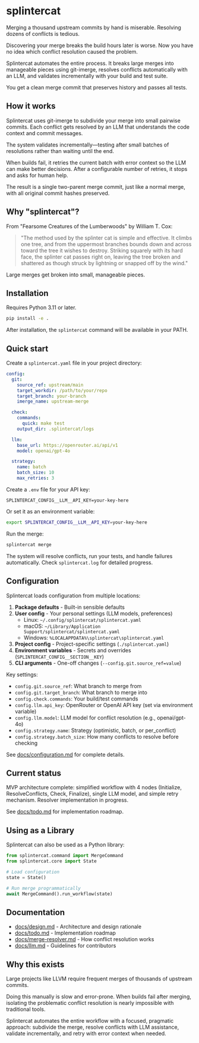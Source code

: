 # splintercat

Merging a thousand upstream commits by hand is miserable. Resolving dozens of conflicts is tedious.

Discovering your merge breaks the build hours later is worse. Now you have no idea which conflict resolution caused the problem.

Splintercat automates the entire process. It breaks large merges into manageable pieces using git-imerge, resolves conflicts automatically with an LLM, and validates incrementally with your build and test suite.

You get a clean merge commit that preserves history and passes all tests.

## How it works

Splintercat uses git-imerge to subdivide your merge into small pairwise commits. Each conflict gets resolved by an LLM that understands the code context and commit messages.

The system validates incrementally—testing after small batches of resolutions rather than waiting until the end.

When builds fail, it retries the current batch with error context so the LLM can make better decisions. After a configurable number of retries, it stops and asks for human help.

The result is a single two-parent merge commit, just like a normal merge, with all original commit hashes preserved.

## Why "splintercat"?

From "Fearsome Creatures of the Lumberwoods" by William T. Cox:

> "The method used by the splinter cat is simple and effective. It climbs one tree, and from the uppermost branches bounds down and across toward the tree it wishes to destroy. Striking squarely with its hard face, the splinter cat passes right on, leaving the tree broken and shattered as though struck by lightning or snapped off by the wind."

Large merges get broken into small, manageable pieces.

## Installation

Requires Python 3.11 or later.

```bash
pip install -e .
```

After installation, the `splintercat` command will be available in your PATH.

## Quick start

Create a `splintercat.yaml` file in your project directory:

```yaml
config:
  git:
    source_ref: upstream/main
    target_workdir: /path/to/your/repo
    target_branch: your-branch
    imerge_name: upstream-merge

  check:
    commands:
      quick: make test
    output_dir: .splintercat/logs

  llm:
    base_url: https://openrouter.ai/api/v1
    model: openai/gpt-4o

  strategy:
    name: batch
    batch_size: 10
    max_retries: 3
```

Create a `.env` file for your API key:

```
SPLINTERCAT_CONFIG__LLM__API_KEY=your-key-here
```

Or set it as an environment variable:

```bash
export SPLINTERCAT_CONFIG__LLM__API_KEY=your-key-here
```

Run the merge:

```bash
splintercat merge
```

The system will resolve conflicts, run your tests, and handle failures automatically. Check `splintercat.log` for detailed progress.

## Configuration

Splintercat loads configuration from multiple locations:

1. **Package defaults** - Built-in sensible defaults
2. **User config** - Your personal settings (LLM models, preferences)
   - Linux: `~/.config/splintercat/splintercat.yaml`
   - macOS: `~/Library/Application Support/splintercat/splintercat.yaml`
   - Windows: `%LOCALAPPDATA%\splintercat\splintercat.yaml`
3. **Project config** - Project-specific settings (`./splintercat.yaml`)
4. **Environment variables** - Secrets and overrides (`SPLINTERCAT_CONFIG__SECTION__KEY`)
5. **CLI arguments** - One-off changes (`--config.git.source_ref=value`)

Key settings:

- `config.git.source_ref`: What branch to merge from
- `config.git.target_branch`: What branch to merge into
- `config.check.commands`: Your build/test commands
- `config.llm.api_key`: OpenRouter or OpenAI API key (set via environment variable)
- `config.llm.model`: LLM model for conflict resolution (e.g., openai/gpt-4o)
- `config.strategy.name`: Strategy (optimistic, batch, or per_conflict)
- `config.strategy.batch_size`: How many conflicts to resolve before checking

See [docs/configuration.md](docs/configuration.md) for complete details.

## Current status

MVP architecture complete: simplified workflow with 4 nodes (Initialize, ResolveConflicts, Check, Finalize), single LLM model, and simple retry mechanism. Resolver implementation in progress.

See [docs/todo.md](docs/todo.md) for implementation roadmap.

## Using as a Library

Splintercat can also be used as a Python library:

```python
from splintercat.command import MergeCommand
from splintercat.core import State

# Load configuration
state = State()

# Run merge programmatically
await MergeCommand().run_workflow(state)
```

## Documentation

- [docs/design.md](docs/design.md) - Architecture and design rationale
- [docs/todo.md](docs/todo.md) - Implementation roadmap
- [docs/merge-resolver.md](docs/merge-resolver.md) - How conflict resolution works
- [docs/llm.md](docs/llm.md) - Guidelines for contributors

## Why this exists

Large projects like LLVM require frequent merges of thousands of upstream commits.

Doing this manually is slow and error-prone. When builds fail after merging, isolating the problematic conflict resolution is nearly impossible with traditional tools.

Splintercat automates the entire workflow with a focused, pragmatic approach: subdivide the merge, resolve conflicts with LLM assistance, validate incrementally, and retry with error context when needed.
